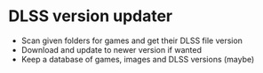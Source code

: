 # DLSS version updater

- Scan given folders for games and get their DLSS file version
- Download and update to newer version if wanted
- Keep a database of games, images and DLSS versions (maybe)